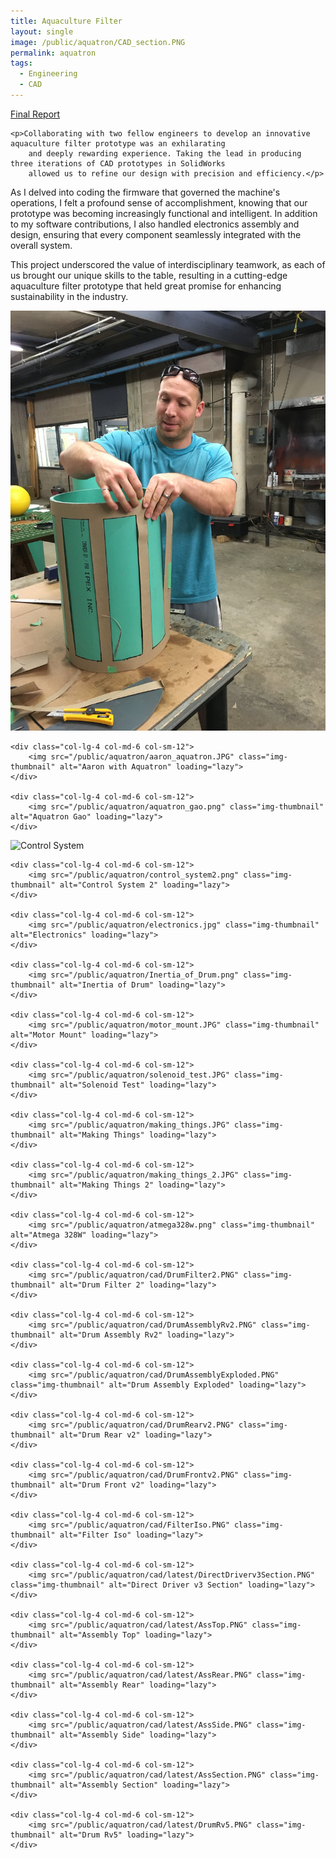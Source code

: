 ```yaml
---
title: Aquaculture Filter
layout: single
image: /public/aquatron/CAD_section.PNG
permalink: aquatron
tags:
  - Engineering
  - CAD
---
```


<div class="row">
    <a href="/public/aquatron/aquatron_report.pdf">Final Report</a>
</div>

<div class="row align-items-center pb-3">

    <p>Collaborating with two fellow engineers to develop an innovative aquaculture filter prototype was an exhilarating
        and deeply rewarding experience. Taking the lead in producing three iterations of CAD prototypes in SolidWorks
        allowed us to refine our design with precision and efficiency.</p>
</div>

<div class="row align-items-center pb-3">
    <p>As I delved into coding the firmware that governed the machine's operations, I felt a profound sense of accomplishment, knowing that our prototype was
        becoming increasingly functional and intelligent. In addition to my software contributions, I also handled
        electronics assembly and design, ensuring that every component seamlessly integrated with the overall system.</p>
</div>

<div class="row align-items-center pb-3">
    <p>This project underscored the value of interdisciplinary teamwork, as each of us brought our unique skills to the
        table, resulting in a cutting-edge aquaculture filter prototype that held great promise for enhancing
        sustainability in the industry.</p>
</div>

<div class="row align-items-center pb-3">
    <div class="col-lg-4 col-md-6 col-sm-12">
        <img src="/public/aquatron/nadav_aquatron.JPG" class="img-thumbnail" alt="Nadav with Aquatron" loading="lazy">
    </div>

    <div class="col-lg-4 col-md-6 col-sm-12">
        <img src="/public/aquatron/aaron_aquatron.JPG" class="img-thumbnail" alt="Aaron with Aquatron" loading="lazy">
    </div>

    <div class="col-lg-4 col-md-6 col-sm-12">
        <img src="/public/aquatron/aquatron_gao.png" class="img-thumbnail" alt="Aquatron Gao" loading="lazy">
    </div>
</div>

<div class="row align-items-center pb-3">
    <div class="col-lg-4 col-md-6 col-sm-12">
        <img src="/public/aquatron/control_system.png" class="img-thumbnail" alt="Control System" loading="lazy">
    </div>

    <div class="col-lg-4 col-md-6 col-sm-12">
        <img src="/public/aquatron/control_system2.png" class="img-thumbnail" alt="Control System 2" loading="lazy">
    </div>

    <div class="col-lg-4 col-md-6 col-sm-12">
        <img src="/public/aquatron/electronics.jpg" class="img-thumbnail" alt="Electronics" loading="lazy">
    </div>

    <div class="col-lg-4 col-md-6 col-sm-12">
        <img src="/public/aquatron/Inertia_of_Drum.png" class="img-thumbnail" alt="Inertia of Drum" loading="lazy">
    </div>

    <div class="col-lg-4 col-md-6 col-sm-12">
        <img src="/public/aquatron/motor_mount.JPG" class="img-thumbnail" alt="Motor Mount" loading="lazy">
    </div>

    <div class="col-lg-4 col-md-6 col-sm-12">
        <img src="/public/aquatron/solenoid_test.JPG" class="img-thumbnail" alt="Solenoid Test" loading="lazy">
    </div>

    <div class="col-lg-4 col-md-6 col-sm-12">
        <img src="/public/aquatron/making_things.JPG" class="img-thumbnail" alt="Making Things" loading="lazy">
    </div>

    <div class="col-lg-4 col-md-6 col-sm-12">
        <img src="/public/aquatron/making_things_2.JPG" class="img-thumbnail" alt="Making Things 2" loading="lazy">
    </div>

    <div class="col-lg-4 col-md-6 col-sm-12">
        <img src="/public/aquatron/atmega328w.png" class="img-thumbnail" alt="Atmega 328W" loading="lazy">
    </div>

    <div class="col-lg-4 col-md-6 col-sm-12">
        <img src="/public/aquatron/cad/DrumFilter2.PNG" class="img-thumbnail" alt="Drum Filter 2" loading="lazy">
    </div>

    <div class="col-lg-4 col-md-6 col-sm-12">
        <img src="/public/aquatron/cad/DrumAssemblyRv2.PNG" class="img-thumbnail" alt="Drum Assembly Rv2" loading="lazy">
    </div>

    <div class="col-lg-4 col-md-6 col-sm-12">
        <img src="/public/aquatron/cad/DrumAssemblyExploded.PNG" class="img-thumbnail" alt="Drum Assembly Exploded" loading="lazy">
    </div>

    <div class="col-lg-4 col-md-6 col-sm-12">
        <img src="/public/aquatron/cad/DrumRearv2.PNG" class="img-thumbnail" alt="Drum Rear v2" loading="lazy">
    </div>

    <div class="col-lg-4 col-md-6 col-sm-12">
        <img src="/public/aquatron/cad/DrumFrontv2.PNG" class="img-thumbnail" alt="Drum Front v2" loading="lazy">
    </div>

    <div class="col-lg-4 col-md-6 col-sm-12">
        <img src="/public/aquatron/cad/FilterIso.PNG" class="img-thumbnail" alt="Filter Iso" loading="lazy">
    </div>

    <div class="col-lg-4 col-md-6 col-sm-12">
        <img src="/public/aquatron/cad/latest/DirectDriverv3Section.PNG" class="img-thumbnail" alt="Direct Driver v3 Section" loading="lazy">
    </div>

    <div class="col-lg-4 col-md-6 col-sm-12">
        <img src="/public/aquatron/cad/latest/AssTop.PNG" class="img-thumbnail" alt="Assembly Top" loading="lazy">
    </div>

    <div class="col-lg-4 col-md-6 col-sm-12">
        <img src="/public/aquatron/cad/latest/AssRear.PNG" class="img-thumbnail" alt="Assembly Rear" loading="lazy">
    </div>

    <div class="col-lg-4 col-md-6 col-sm-12">
        <img src="/public/aquatron/cad/latest/AssSide.PNG" class="img-thumbnail" alt="Assembly Side" loading="lazy">
    </div>

    <div class="col-lg-4 col-md-6 col-sm-12">
        <img src="/public/aquatron/cad/latest/AssSection.PNG" class="img-thumbnail" alt="Assembly Section" loading="lazy">
    </div>

    <div class="col-lg-4 col-md-6 col-sm-12">
        <img src="/public/aquatron/cad/latest/DrumRv5.PNG" class="img-thumbnail" alt="Drum Rv5" loading="lazy">
    </div>
</div>
